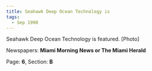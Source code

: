 ```yaml
---  
title: Seahawk Deep Ocean Technology is  
tags:  
  - Sep 1990  
---  
```

  
Seahawk Deep Ocean Technology is featured. [Photo]  
  
Newspapers: **Miami Morning News or The Miami Herald**  
  
Page: **6**, Section: **B** 
